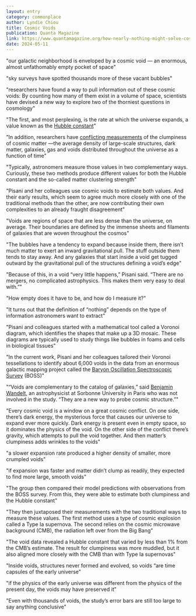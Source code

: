 ```yaml
---
layout: entry
category: commonplace
author: Lyndie Chiou
title: Cosmic Voids
publication: Quanta Magazine
link: https://www.quantamagazine.org/how-nearly-nothing-might-solve-cosmologys-biggest-questions-20230725/
date: 2024-05-11
---
```


"our galactic neighborhood is enveloped by a cosmic void — an enormous, almost unfathomably empty pocket of space"

"sky surveys have spotted thousands more of these vacant bubbles"

"researchers have found a way to pull information out of these cosmic voids: By counting how many of them exist in a volume of space, scientists have devised a new way to explore two of the thorniest questions in cosmology"

"The first, and most perplexing, is the rate at which the universe expands, a value known as the [Hubble constant](https://www.quantamagazine.org/tag/hubble-constant/)"

"In addition, researchers have [conflicting measurements](https://www.quantamagazine.org/a-new-cosmic-tension-the-universe-might-be-too-thin-20200908/) of the clumpiness of cosmic matter —the average density of large-scale structures, dark matter, galaxies, gas and voids distributed throughout the universe as a function of time"

"Typically, astronomers measure those values in two complementary ways. Curiously, these two methods produce different values for both the Hubble constant and the so-called matter clustering strength"

"Pisani and her colleagues use cosmic voids to estimate both values. And their early results, which seem to agree much more closely with one of the traditional methods than the other, are now contributing their own complexities to an already fraught disagreement"

"Voids are regions of space that are less dense than the universe, on average. Their boundaries are defined by the immense sheets and filaments of galaxies that are woven throughout the cosmos"

"The bubbles have a tendency to expand because inside them, there isn’t much matter to exert an inward gravitational pull. The stuff outside them tends to stay away. And any galaxies that start inside a void get tugged outward by the gravitational pull of the structures defining a void’s edge"

"Because of this, in a void “very little happens,” Pisani said. “There are no mergers, no complicated astrophysics. This makes them very easy to deal with.”"

"How empty does it have to be, and how do I measure it?"

"It turns out that the definition of “nothing” depends on the type of information astronomers want to extract"

"Pisani and colleagues started with a mathematical tool called a Voronoi diagram, which identifies the shapes that make up a 3D mosaic. These diagrams are typically used to study things like bubbles in foams and cells in biological tissues"

"In the current work, Pisani and her colleagues tailored their Voronoi tessellations to identify about 6,000 voids in the data from an enormous galactic mapping project called the [Baryon Oscillation Spectroscopic Survey](https://www.sdss3.org/surveys/boss.php) (BOSS)"

"“Voids are complementary to the catalog of galaxies,” said [Benjamin Wandelt](https://benwandelt.org/), an astrophysicist at Sorbonne University in Paris who was not involved in the study. “They are a new way to probe cosmic structure.”"

"Every cosmic void is a window on a great cosmic conflict. On one side, there’s dark energy, the mysterious force that causes our universe to expand ever more quickly. Dark energy is present even in empty space, so it dominates the physics of the void. On the other side of the conflict there’s gravity, which attempts to pull the void together. And then matter’s clumpiness adds wrinkles to the voids"

"a slower expansion rate produced a higher density of smaller, more crumpled voids"

"if expansion was faster and matter didn’t clump as readily, they expected to find more large, smooth voids"

"The group then compared their model predictions with observations from the BOSS survey. From this, they were able to estimate both clumpiness and the Hubble constant"

"They then juxtaposed their measurements with the two traditional ways to measure these values. The first method uses a type of cosmic explosion called a Type Ia supernova. The second relies on the cosmic microwave background (CMB), the radiation left over from the Big Bang"

"The void data revealed a Hubble constant that varied by less than 1% from the CMB’s estimate. The result for clumpiness was more muddled, but it also aligned more closely with the CMB than with Type Ia supernovas"

"Inside voids, structures never formed and evolved, so voids “are time capsules of the early universe"

"if the physics of the early universe was different from the physics of the present day, the voids may have preserved it"

"Even with thousands of voids, the study’s error bars are still too large to say anything conclusive"
